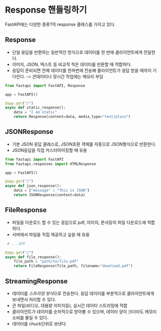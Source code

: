 # Response 핸들링하기

FastAPI에는 다양한 종류?의 response 클래스를 가지고 있다. 

## Response

- 단일 응답을 반환하는 일반적인 방식으로 데이터를 한 번에 클라이언트에게 전달한다.
- 이미지, JSON, 텍스트 등 비교적 작은 데이터를 반환할 때 적합하다.
- 응답이 준비되면 전체 데이터를 한꺼번에 전송해 클라이언트가 응답 받을 때까지 기다린다. -> 큰데이터나 장시간 작업에는 메모리 부담


```python
from fastapi import FastAPI, Response

app = FastAPI()

@app.get("/")
async def static_response():
	data = "I am static"
	return Response(content=data, media_type="text/plain")
```

## JSONResponse

- 기본 JSON 응답 클래스로, JSON호환 객체를 자동으로 JSON형식으로 반환한다.
- JSON응답을 직접 커스터마이징할 때 유용

```python
from fastapi import FastAPI
from fastapi.responses import HTMLResponse

app = FastAPI()

@app.get("/")
async def json_response():
	data = {"message" : "This is JSON"}
	return JSONResponse(content=data)
```

## FileResponse

- 파일을 다운로드 할 수 있는 응답으로 pdf, 이미지, 문서등의 파일 다운로드에 적합하다.
- 서버에서 파일을 직접 제공하고 싶을 때 유용

```python
 # ...생략

@app.get("/")
async def file_response():
	file_path = "path/to/file.pdf"
	return FileResponse(file_path, filename="download.pdf")
```



## StreamingResponse

- 데이터를 *스트리밍 방식*으로 전송한다. 응답 데이터를 부분적으로 클라이언트에게 보내면서 처리할 수 있다.
- 큰 파일(비디오, 대용량 이미지등), 실시간 데이터 스트리밍에 적합
- 클라이언트가 데이터를 순차적으로 받아볼 수 있으며, 데이터 양이 크더라도 메모리 소비를 줄일 수 있다.
- 데이터를 chuck단위로 보낸다.
